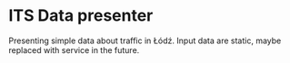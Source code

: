 ITS Data presenter
==================
Presenting simple data about traffic in Łódź. Input data are static, maybe replaced with service in the future.

